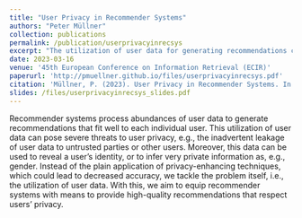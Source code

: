 ```yaml
---
title: "User Privacy in Recommender Systems"
authors: "Peter Müllner"
collection: publications
permalink: /publication/userprivacyinrecsys
excerpt: "The utilization of user data for generating recommendations can pose severe threats to user privacy, e.g., the inadvertent leakage of user data to untrusted parties or other users. Instead of the plain application of privacy-enhancing techniques, which could lead to decreased accuracy, we tackle the problem itself, i.e., the utilization of user data. With this, we aim to equip recommender systems with means to provide high-quality recommendations that respect users’ privacy."
date: 2023-03-16
venue: '45th European Conference on Information Retrieval (ECIR)'
paperurl: 'http://pmuellner.github.io/files/userprivacyinrecsys.pdf'
citation: 'Müllner, P. (2023). User Privacy in Recommender Systems. In Advances in Information Retrieval: 45th European Conference on Information Retrieval, ECIR 2023, Dublin, Ireland, April 2–6, 2023, Proceedings, Part III (pp. 456-461). Cham: Springer Nature Switzerland.'
slides: /files/userprivacyinrecsys_slides.pdf
---
```


Recommender systems process abundances of user data to generate recommendations that fit well to each individual user. This utilization of user data can pose severe threats to user privacy, e.g., the inadvertent leakage of user data to untrusted parties or other users. Moreover, this data can be used to reveal a user’s identity, or to infer very private information as, e.g., gender. Instead of the plain application of privacy-enhancing techniques, which could lead to decreased accuracy, we tackle the problem itself, i.e., the utilization of user data. With this, we aim to equip recommender systems with means to provide high-quality recommendations that respect users’ privacy.
